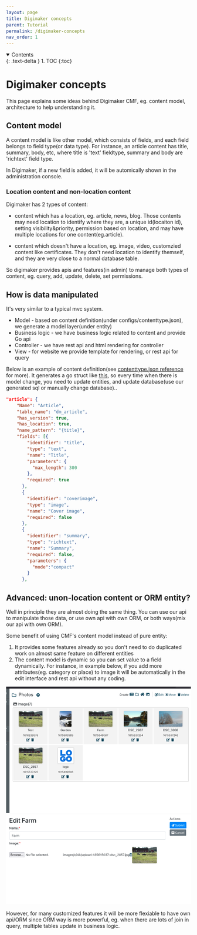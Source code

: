 ```yaml
---
layout: page
title: Digimaker concepts
parent: Tutorial
permalink: /digimaker-concepts
nav_order: 1
---
```


<details open markdown="block">
  <summary>
    Contents
  </summary>
  {: .text-delta }
1. TOC
{:toc}
</details>

# Digimaker concepts

This page explains some ideas behind Digimaker CMF, eg. content model, architecture to help understanding it.

## Content model
A content model is like other model, which consists of fields, and each field belongs to field type(or data type). For instance, an article content has title, summary, body, etc, where title is 'text' fieldtype, summary and body are 'richtext' field type.

In Digimaker, if a new field is added, it will be automically shown in the administration console.

### Location content and non-location content
Digimaker has 2 types of content: 

- content which has a location, eg. article, news, blog. Those contents may need location to identify where they are, a unique id(locaiton id), setting visibility&priority, permission based on location, and may have multiple locations for one content(eg.article).

- content which doesn't have a location, eg. image, video, customzied content like certificates. They don't need location to identify themself, and they are very close to a normal database table.


So digimaker provides apis and features(in admin) to manage both types of content, eg. query, add, update, delete, set permissions.

## How is data manipulated
It's very similar to a typical mvc system.

- Model - based on content definition(under configs/contenttype.json), we generate a model layer(under entity)
- Business logic - we have business logic related to content and provide Go api
- Controller - we have rest api and html rendering for controller
- View - for website we provide template for rendering, or rest api for query

Below is an example of content definition(see [contenttype.json reference](../references/contenttype) for more). It generates a go struct like [this](https://github.com/digimakergo/dmdemo/blob/master/entity/article.go), so every time when there is model change, you need to update entities, and update database(use our generated sql or manually change database)..
```json
"article": {
    "Name": "Article",
    "table_name": "dm_article",
    "has_version": true,
    "has_location": true,
    "name_pattern": "{title}",
    "fields": [{
        "identifier": "title",
        "type": "text",
        "name": "Title",
        "parameters": {
          "max_length": 300
        },
        "required": true
      },     
      {
        "identifier": "coverimage",
        "type": "image",
        "name": "Cover image",
        "required": false
      },
      {
        "identifier": "summary",
        "type": "richtext",
        "name": "Summary",
        "required": false,
        "parameters": {
          "mode":"compact"
        }
      },
 ```

## Advanced: unon-location content or ORM entity?

Well in principle they are almost doing the same thing. You can use our api to manipulate those data, or use own api with own ORM, or both ways(mix our api with own ORM). 

Some benefit of using CMF's content model instead of pure entity:

 1. It provides some features already so you don't need to do duplicated work on almost same feature on different entities 
 2. The content model is dynamic so you can set value to a field dynamically. For instance, in example below, if you add more attributes(eg. category or place) to image it will be automatically in the edit interface and rest api without any coding. 

<img src="../assets/images/content_image.png" width="600px"/>

<img src="../assets/images/content_image_edit.png"  width="600px"/>


However, for many customized features it will be more flexiable to have own api/ORM since ORM way is more powerful, eg. when there are lots of join in query, multiple tables update in business logic.

